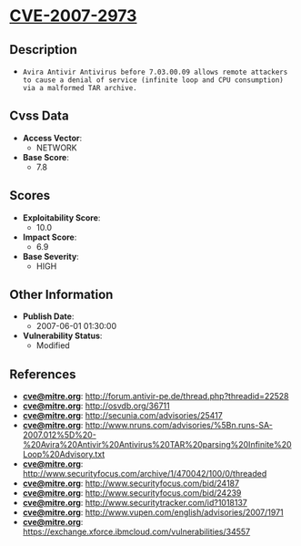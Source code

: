 
# [CVE-2007-2973](https://cve.mitre.org/cgi-bin/cvename.cgi?name=CVE-2007-2973)

## Description

- `Avira Antivir Antivirus before 7.03.00.09 allows remote attackers to cause a denial of service (infinite loop and CPU consumption) via a malformed TAR archive.`

## Cvss Data

- **Access Vector**:
  - NETWORK
- **Base Score**:
  - 7.8

## Scores

- **Exploitability Score**:
  - 10.0
- **Impact Score**:
  - 6.9
- **Base Severity**:
  - HIGH

## Other Information

- **Publish Date**:
  - 2007-06-01 01:30:00
- **Vulnerability Status**:
  - Modified

## References

- **cve@mitre.org**: http://forum.antivir-pe.de/thread.php?threadid=22528
- **cve@mitre.org**: http://osvdb.org/36711
- **cve@mitre.org**: http://secunia.com/advisories/25417
- **cve@mitre.org**: http://www.nruns.com/advisories/%5Bn.runs-SA-2007.012%5D%20-%20Avira%20Antivir%20Antivirus%20TAR%20parsing%20Infinite%20Loop%20Advisory.txt
- **cve@mitre.org**: http://www.securityfocus.com/archive/1/470042/100/0/threaded
- **cve@mitre.org**: http://www.securityfocus.com/bid/24187
- **cve@mitre.org**: http://www.securityfocus.com/bid/24239
- **cve@mitre.org**: http://www.securitytracker.com/id?1018137
- **cve@mitre.org**: http://www.vupen.com/english/advisories/2007/1971
- **cve@mitre.org**: https://exchange.xforce.ibmcloud.com/vulnerabilities/34557
